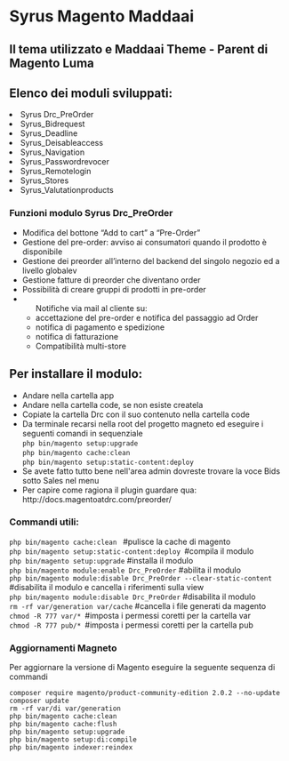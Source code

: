 <h1>Syrus Magento Maddaai </h1>
<h2>Il tema utilizzato e Maddaai Theme - Parent di Magento Luma</h2>

<h2>Elenco dei moduli sviluppati:</h2>
<li>Syrus Drc_PreOrder</li>
<li>Syrus_Bidrequest</li>
<li>Syrus_Deadline</li>
<li>Syrus_Deisableaccess</li>
<li>Syrus_Navigation</li>
<li>Syrus_Passwordrevocer</li>
<li>Syrus_Remotelogin</li>
<li>Syrus_Stores</li>
<li>Syrus_Valutationproducts</li>

<h3>Funzioni modulo Syrus Drc_PreOrder</h3>
<ul><li>Modifica del bottone “Add to cart” a “Pre-Order”</li>
<li>Gestione del pre-order: avviso ai consumatori quando il prodotto è disponibile </li>
<li>Gestione dei preorder all’interno del backend del singolo negozio ed a livello globalev
<li>Gestione fatture di preorder che diventano order </li>
<li>Possibilità di creare gruppi di prodotti in pre-order </li>
<li>
<ul>Notifiche via mail al cliente su:
<li>accettazione del pre-order e notifica del passaggio ad Order</li>
<li>notifica di pagamento e spedizione</li>
<li>notifica di fatturazione</li>
<li>Compatibilità multi-store</ul>
</li>
</ul>

<h2>Per installare il modulo: </h2>
<ul>
<li>Andare nella cartella app</li>
<li>Andare nella cartella code, se non esiste createla </li>
<li>Copiate la cartella Drc con il suo contenuto nella cartella code</li>
<li>Da terminale recarsi nella root del progetto magneto ed eseguire i seguenti comandi in sequenziale<br />
<code>php bin/magento setup:upgrade</code><br />
<code>php bin/magento cache:clean</code><br />
<code>php bin/magento setup:static-content:deploy</code></li>
<li>Se avete fatto tutto bene nell'area admin dovreste trovare la voce Bids sotto Sales nel menu</li>
<li>Per capire come ragiona il plugin guardare qua: http://docs.magentoatdrc.com/preorder/ </li>
</ul>

<h3>Commandi utili:</h3>
<code>php bin/magento cache:clean </code> #pulisce la cache di magento<br />
<code>php bin/magento setup:static-content:deploy </code>#compila il modulo<br />
<code>php bin/magento setup:upgrade</code> #installa il modulo<br />
<code>php bin/magento module:enable Drc_PreOrder</code> #abilita il modulo<br />
<code>php bin/magento module:disable Drc_PreOrder --clear-static-content</code> #disabilita il modulo e cancella i riferimenti sulla view<br /> 
<code>php bin/magento module:disable Drc_PreOrder</code> #disabilita il modulo<br />
<code>rm -rf var/generation var/cache</code> #cancella i file generati da magento<br />
<code>chmod -R 777 var/* </code>#imposta i permessi coretti per la cartella var<br />
<code>chmod -R 777 pub/* </code>#imposta i permessi coretti per la cartella pub<br />

<h3>Aggiornamenti Magneto</h3>
<p>Per aggiornare la versione di Magento eseguire la seguente sequenza di commandi</p>
<code>composer require magento/product-community-edition 2.0.2 --no-update</code><br />
<code>composer update</code><br />
<code>rm -rf var/di var/generation</code><br />
<code>php bin/magento cache:clean</code><br />
<code>php bin/magento cache:flush</code><br />
<code>php bin/magento setup:upgrade</code><br />
<code>php bin/magento setup:di:compile</code><br />
<code>php bin/magento indexer:reindex</code>

